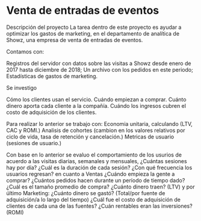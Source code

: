 # Venta de entradas de eventos 

Descripción del proyecto
La tarea dentro de este proyecto es ayudar a optimizar los gastos de marketing, en el departamento de analítica de Showz, una empresa de venta de entradas de eventos. 

Contamos con:

Registros del servidor con datos sobre las visitas a Showz desde enero de 2017 hasta diciembre de 2018;
Un archivo con los pedidos en este periodo;
Estadísticas de gastos de marketing.

Se investigo

Cómo los clientes usan el servicio.
Cuándo empiezan a comprar.
Cuánto dinero aporta cada cliente a la compañía.
Cuándo los ingresos cubren el costo de adquisición de los clientes.

Para realizar lo anterior se trabajo con:
Economia unitaria, calculando (LTV, CAC y ROMI.) 
Analisis de cohortes (cambion en los valores relativos por ciclo de vida, tasa de retención y cancelación.)
Metricas de usuario (sesiones de usuario.)

Con base en lo anterior se evaluo el comportamiento de los usurios de acuerdo a las visitas diarias, semanales y mensuales,
¿Cuántas sesiones hay por día? 
¿Cuál es la duración de cada sesión?
¿Con qué frecuencia los usuarios regresan?
en cuanto a Ventas
¿Cuándo empieza la gente a comprar? 
¿Cuántos pedidos hacen durante un período de tiempo dado?
¿Cuál es el tamaño promedio de compra?
¿Cuánto dinero traen? (LTV)
y por último Marketing:
¿Cuánto dinero se gastó?  (Total/por fuente de adquisición/a lo largo del tiempo) 
¿Cuál fue el costo de adquisición de clientes de cada una de las fuentes?
¿Cuán rentables eran las inversiones? (ROMI)
